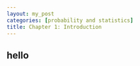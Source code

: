```yaml
---
layout: my_post
categories: [probability and statistics]
title: Chapter 1: Introduction
---
```


## hello
